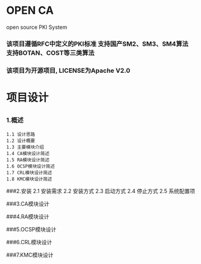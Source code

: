 # OPEN CA
open source PKI System

 ### 该项目遵循RFC中定义的PKI标准 支持国产SM2、SM3、SM4算法 支持BOTAN、COST等三类算法
 ### 该项目为开源项目, LICENSE为Apache V2.0
 
 # 项目设计
  ## 
  ### 1.概述
    1.1 设计思路
    1.2 设计概要
    1.3 主要模块介绍
    1.4 CA模块设计简述
    1.5 RA模块设计简述
    1.6 OCSP模块设计简述
    1.7 CRL模块设计简述
    1.8 KMC模块设计简述
   
  ###2.安装
    2.1 安装需求
    2.2 安装方式
    2.3 启动方式
    2.4 停止方式
    2.5 系统配置项
  
  ###3.CA模块设计
  
  ###4.RA模块设计
  
  ###5.OCSP模块设计
  
  ###6.CRL模块设计
  
  ###7.KMC模块设计